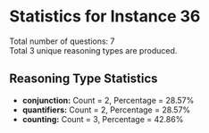 # Statistics for Instance 36<br/>
Total number of questions: 7<br/>
Total 3 unique reasoning types are produced.<br/>
## Reasoning Type Statistics<br/>
- **conjunction:** Count = 2, Percentage = 28.57%<br/>
- **quantifiers:** Count = 2, Percentage = 28.57%<br/>
- **counting:** Count = 3, Percentage = 42.86%<br/>
